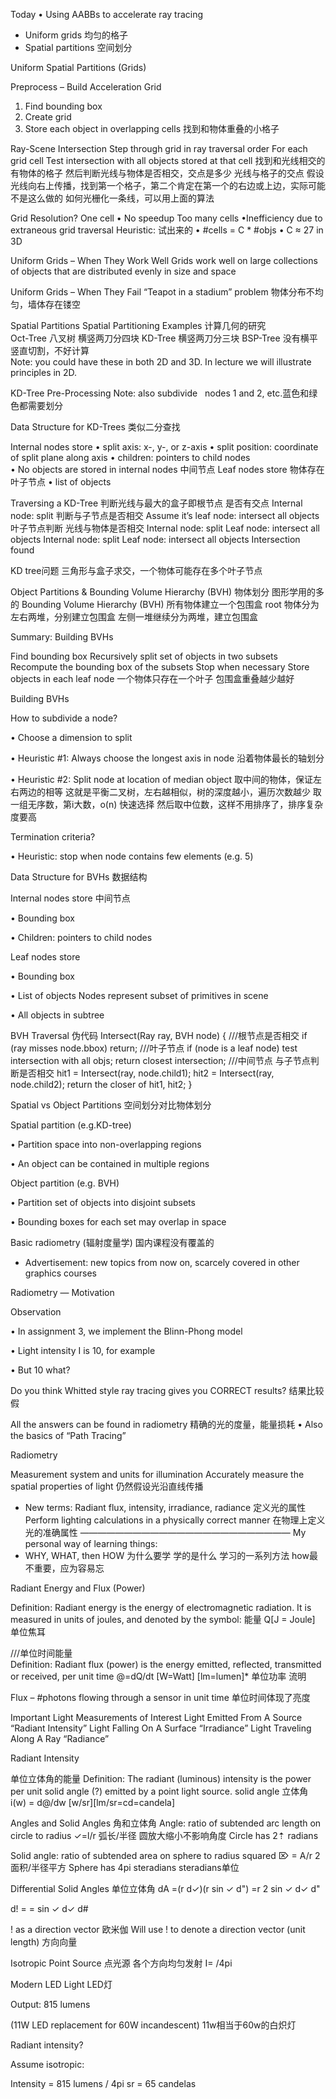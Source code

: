 Today
• Using AABBs to accelerate ray tracing
 - Uniform grids   均匀的格子
 - Spatial partitions  空间划分
 
Uniform Spatial Partitions (Grids)

Preprocess – Build Acceleration Grid
  1. Find bounding box
  2. Create grid
  3. Store each object in overlapping cells  找到和物体重叠的小格子 
  
Ray-Scene Intersection
  Step through grid in ray traversal order
  For each grid cell
    Test intersection with all objects stored at that cell  找到和光线相交的有物体的格子
    然后判断光线与物体是否相交，交点是多少
    光线与格子的交点  假设光线向右上传播，找到第一个格子，第二个肯定在第一个的右边或上边，实际可能不是这么做的
      如何光栅化一条线，可以用上面的算法
 
Grid Resolution?
  One cell 
   • No speedup
  Too many cells
   •Inefficiency due to extraneous grid traversal 
  Heuristic:  试出来的
   • #cells = C * #objs
   • C ≈ 27 in 3D      
   
Uniform Grids – When They Work Well
  Grids work well on large collections of objects that are distributed evenly in size and space
  
Uniform Grids – When They Fail
  “Teapot in a stadium” problem  物体分布不均匀，墙体存在镂空 
  

Spatial Partitions
Spatial Partitioning Examples  计算几何的研究   
  Oct-Tree  八叉树  横竖两刀分四块
  KD-Tree     横竖两刀分三块
  BSP-Tree  没有横平竖直切割，不好计算    
Note: you could have these in both 2D and 3D. In lecture we will illustrate principles in 2D. 

KD-Tree Pre-Processing
  Note: also subdivide   nodes 1 and 2, etc.蓝色和绿色都需要划分
  
Data Structure for KD-Trees  类似二分查找

Internal nodes store 
 • split axis: x-, y-, or z-axis
 • split position: coordinate of split plane along axis
 • children: pointers to child nodes   
 • No objects are stored in internal nodes 中间节点
Leaf nodes store   物体存在叶子节点
 • list of objects  
  
Traversing a KD-Tree
  判断光线与最大的盒子即根节点 是否有交点
  Internal node: split  判断与子节点是否相交
  Assume it’s leaf node: intersect all objects  叶子节点判断 光线与物体是否相交
  Internal node: split
  Leaf node: intersect all objects
  Internal node: split
  Leaf node: intersect all objects
  Intersection found
  
  KD tree问题 三角形与盒子求交，一个物体可能存在多个叶子节点
  
  
Object Partitions & Bounding Volume Hierarchy (BVH)  物体划分 图形学用的多的
  Bounding Volume Hierarchy (BVH)
   所有物体建立一个包围盒 root
   物体分为左右两堆，分别建立包围盒
   左侧一堆继续分为两堆，建立包围盒
   
  Summary: Building BVHs
  
  Find bounding box 
  Recursively split set of objects in two subsets 
  Recompute the bounding box of the subsets 
  Stop when necessary 
  Store objects in each leaf node  一个物体只存在一个叶子
  包围盒重叠越少越好
  
  
  Building BVHs
  
  How to subdivide a node?
  
  • Choose a dimension to split
  
  • Heuristic #1: Always choose the longest axis in node   沿着物体最长的轴划分
  
  • Heuristic #2: Split node at location of median object   取中间的物体，保证左右两边的相等
     这就是平衡二叉树，左右越相似，树的深度越小，遍历次数越少
     取一组无序数，第i大数，o(n)  快速选择  然后取中位数，这样不用排序了，排序复杂度要高
  
  Termination criteria?
  
  • Heuristic: stop when node contains few elements (e.g. 5)
  
  
  
  Data Structure for BVHs  数据结构
  
  Internal nodes store 中间节点
  
  • Bounding box
  
  • Children: pointers to child nodes
   
   Leaf nodes store
  
   • Bounding box
  
   • List of objects Nodes represent subset of primitives in scene
  
   • All objects in subtree
   
   
   BVH Traversal
   伪代码
   Intersect(Ray ray, BVH node) { 
     ///根节点是否相交
     if (ray misses node.bbox) return;
     ///叶子节点
     if (node is a leaf node)
      test intersection with all objs; 
      return closest intersection;
     ///中间节点 与子节点判断是否相交 
     hit1 = Intersect(ray, node.child1); 
     hit2 = Intersect(ray, node.child2);
     return the closer of hit1, hit2;
   }  
  
  
  Spatial vs Object Partitions  空间划分对比物体划分
  
  Spatial partition (e.g.KD-tree)
  
  • Partition space into non-overlapping regions
  
  • An object can be contained in multiple regions
  
  Object partition (e.g. BVH)
  
  • Partition set of objects into disjoint subsets
  
  • Bounding boxes for each set may overlap in space
  
  
  
  
  Basic radiometry (辐射度量学) 国内课程没有覆盖的
  
  - Advertisement: new topics from now on, scarcely covered in other graphics courses
  
  
  
  Radiometry — Motivation
  
  Observation
  
  • In assignment 3, we implement the Blinn-Phong model
  
  • Light intensity I is 10, for example
  
  • But 10 what? 
  
  Do you think Whitted style ray tracing gives you CORRECT results? 结果比较假
  
  All the answers can be found in radiometry   精确的光的度量，能量损耗
   • Also the basics of “Path Tracing”
   
   
 Radiometry
 
 Measurement system and units for illumination 
 Accurately measure the spatial properties of light  仍然假设光沿直线传播
  - New terms: Radiant flux, intensity, irradiance, radiance  定义光的属性
  Perform lighting calculations in a physically correct manner 在物理上定义光的准确属性
  ————————————————————————
  My personal way of learning things:
  - WHY, WHAT, then HOW    为什么要学   学的是什么   学习的一系列方法
   how最不重要，应为容易忘
   
   
 Radiant Energy and Flux (Power)
 
 Definition: Radiant energy is the energy of electromagnetic radiation.
  It is measured in units of joules, and denoted by the symbol:   能量
   Q[J = Joule]   单位焦耳
 
 ///单位时间能量  
 Definition: Radiant flux (power) is the energy emitted, reflected, transmitted or received, per unit time 
   @=dQ/dt [W=Watt] [lm=lumen]*   单位功率  流明
   
 Flux – #photons flowing through a sensor in unit time  单位时间体现了亮度 
 
 
 Important Light Measurements of Interest 
  Light Emitted From A Source     “Radiant Intensity”
  Light Falling On A Surface      “Irradiance”
  Light Traveling Along A Ray     “Radiance”
  
  
 Radiant Intensity
 
 单位立体角的能量
 Definition: The radiant (luminous) intensity is the power per unit solid angle (?) emitted by a point light source.
   solid angle 立体角
   i(w) = d@/dw
   [w/sr][lm/sr=cd=candela] 
   
 Angles and Solid Angles  角和立体角
   Angle: ratio of subtended arc length on circle to radius
    ✓=l/r     弧长/半径   圆放大缩小不影响角度
    Circle has 2⇡ radians
    
 Solid angle: ratio of subtended area on sphere to radius squared
   ⌦ = A/r 2     面积/半径平方
   Sphere has 4pi steradians   steradians单位
   
 
 Differential Solid Angles 单位立体角
  dA =(r d✓)(r sin ✓ d") =r 2 sin ✓ d✓ d"
  
  d! = = sin ✓ d✓ d#
  
 ! as a direction vector 欧米伽
   Will use ! to denote a direction vector (unit length)  方向向量
   
 Isotropic Point Source  点光源  各个方向均匀发射
  I= /4pi     
   
 
 Modern LED Light   LED灯
 
 Output: 815 lumens
 
 (11W LED replacement for 60W incandescent)  11w相当于60w的白炽灯
 
 Radiant intensity?
 
 Assume isotropic:
 
 Intensity = 815 lumens / 4pi sr = 65 candelas     
   